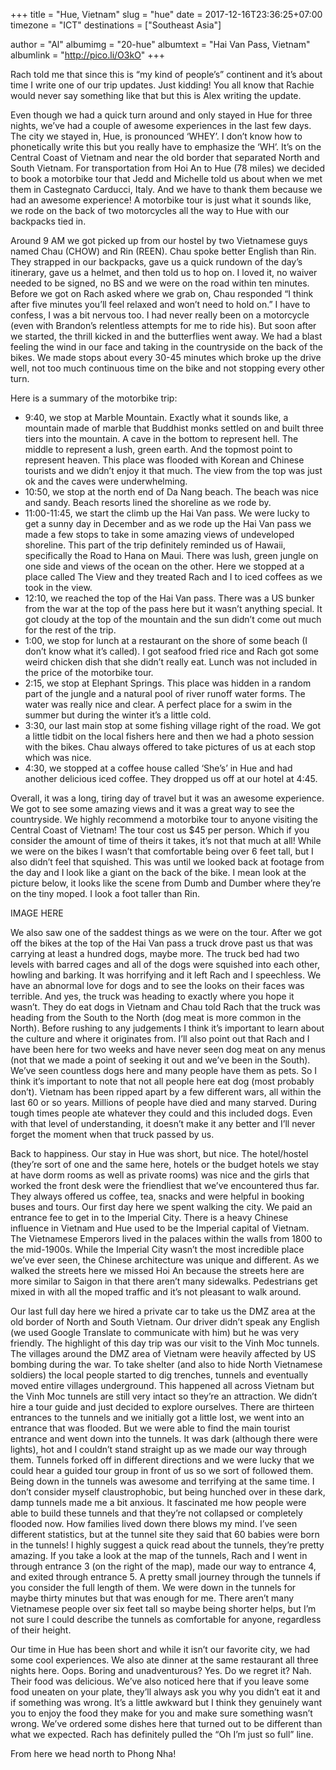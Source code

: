 +++
title = "Hue, Vietnam"
slug = "hue"
date = 2017-12-16T23:36:25+07:00
timezone = "ICT"
destinations = ["Southeast Asia"]

author = "Al"
albumimg = "20-hue"
albumtext = "Hai Van Pass, Vietnam"
albumlink = "http://pico.li/O3kO"
+++

Rach told me that since this is “my kind of people’s” continent and it’s about time I write one of our trip updates. Just kidding! You all know that Rachie would never say something like that but this is Alex writing the update.

Even though we had a quick turn around and only stayed in Hue for three nights, we’ve had a couple of awesome experiences in the last few days. The city we stayed in, Hue, is pronounced ‘WHEY’. I don’t know how to phonetically write this but you really have to emphasize the ‘WH’. It’s on the Central Coast of Vietnam and near the old border that separated North and South Vietnam. For transportation from Hoi An to Hue (78 miles) we decided to book a motorbike tour that Jedd and Michelle told us about when we met them in Castegnato Carducci, Italy. And we have to thank them because we had an awesome experience! A motorbike tour is just what it sounds like, we rode on the back of two motorcycles all the way to Hue with our backpacks tied in.

Around 9 AM we got picked up from our hostel by two Vietnamese guys named Chau (CHOW) and Rin (REEN). Chau spoke better English than Rin. They strapped in our backpacks, gave us a quick rundown of the day’s itinerary, gave us a helmet, and then told us to hop on. I loved it, no waiver needed to be signed, no BS and we were on the road within ten minutes. Before we got on Rach asked where we grab on, Chau responded “I think after five minutes you’ll feel relaxed and won’t need to hold on.” I have to confess, I was a bit nervous too. I had never really been on a motorcycle (even with Brandon’s relentless attempts for me to ride his). But soon after we started, the thrill kicked in and the butterflies went away. We had a blast feeling the wind in our face and taking in the countryside on the back of the bikes. We made stops about every 30-45 minutes which broke up the drive well, not too much continuous time on the bike and not stopping every other turn.

Here is a summary of the motorbike trip:

  * 9:40, we stop at Marble Mountain. Exactly what it sounds like, a mountain made of marble that Buddhist monks settled on and built three tiers into the mountain. A cave in the bottom to represent hell. The middle to represent a lush, green earth. And the topmost point to represent heaven. This place was flooded with Korean and Chinese tourists and we didn’t enjoy it that much. The view from the top was just ok and the caves were underwhelming.
  * 10:50, we stop at the north end of Da Nang beach. The beach was nice and sandy. Beach resorts lined the shoreline as we rode by.
  * 11:00-11:45, we start the climb up the Hai Van pass. We were lucky to get a sunny day in December and as we rode up the Hai Van pass we made a few stops to take in some amazing views of undeveloped shoreline. This part of the trip definitely reminded us of Hawaii, specifically the Road to Hana on Maui. There was lush, green jungle on one side and views of the ocean on the other. Here we stopped at a place called The View and they treated Rach and I to iced coffees as we took in the view.
  * 12:10, we reached the top of the Hai Van pass. There was a US bunker from the war at the top of the pass here but it wasn’t anything special. It got cloudy at the top of the mountain and the sun didn’t come out much for the rest of the trip.
  * 1:00, we stop for lunch at a restaurant on the shore of some beach (I don’t know what it’s called). I got seafood fried rice and Rach got some weird chicken dish that she didn’t really eat. Lunch was not included in the price of the motorbike tour.
  * 2:15, we stop at Elephant Springs. This place was hidden in a random part of the jungle and a natural pool of river runoff water forms. The water was really nice and clear. A perfect place for a swim in the summer but during the winter it’s a little cold.
  * 3:30, our last main stop at some fishing village right of the road. We got a little tidbit on the local fishers here and then we had a photo session with the bikes. Chau always offered to take pictures of us at each stop which was nice.
  * 4:30, we stopped at a coffee house called ‘She’s’ in Hue and had another delicious iced coffee. They dropped us off at our hotel at 4:45.

Overall, it was a long, tiring day of travel but it was an awesome experience. We got to see some amazing views and it was a great way to see the countryside. We highly recommend a motorbike tour to anyone visiting the Central Coast of Vietnam! The tour cost us $45 per person. Which if you consider the amount of time of theirs it takes, it’s not that much at all! While we were on the bikes I wasn’t that comfortable being over 6 feet tall, but I also didn’t feel that squished. This was until we looked back at footage from the day and I look like a giant on the back of the bike. I mean look at the picture below, it looks like the scene from Dumb and Dumber where they’re on the tiny moped. I look a foot taller than Rin.

IMAGE HERE

We also saw one of the saddest things as we were on the tour. After we got off the bikes at the top of the Hai Van pass a truck drove past us that was carrying at least a hundred dogs, maybe more. The truck bed had two levels with barred cages and all of the dogs were squished into each other, howling and barking. It was horrifying and it left Rach and I speechless. We have an abnormal love for dogs and to see the looks on their faces was terrible. And yes, the truck was heading to exactly where you hope it wasn’t. They do eat dogs in Vietnam and Chau told Rach that the truck was heading from the South to the North (dog meat is more common in the North). Before rushing to any judgements I think it’s important to learn about the culture and where it originates from. I’ll also point out that Rach and I have been here for two weeks and have never seen dog meat on any menus (not that we made a point of seeking it out and we’ve been in the South). We’ve seen countless dogs here and many people have them as pets. So I think it’s important to note that not all people here eat dog (most probably don’t). Vietnam has been ripped apart by a few different wars, all within the last 60 or so years. Millions of people have died and many starved. During tough times people ate whatever they could and this included dogs. Even with that level of understanding, it doesn’t make it any better and I’ll never forget the moment when that truck passed by us.

Back to happiness. Our stay in Hue was short, but nice. The hotel/hostel (they’re sort of one and the same here, hotels or the budget hotels we stay at have dorm rooms as well as private rooms) was nice and the girls that worked the front desk were the friendliest that we’ve encountered thus far. They always offered us coffee, tea, snacks and were helpful in booking buses and tours. Our first day here we spent walking the city. We paid an entrance fee to get in to the Imperial City. There is a heavy Chinese influence in Vietnam and Hue used to be the Imperial capital of Vietnam. The Vietnamese Emperors lived in the palaces within the walls from 1800 to the mid-1900s. While the Imperial City wasn’t the most incredible place we’ve ever seen, the Chinese architecture was unique and different. As we walked the streets here we missed Hoi An because the streets here are more similar to Saigon in that there aren’t many sidewalks. Pedestrians get mixed in with all the moped traffic and it’s not pleasant to walk around.

Our last full day here we hired a private car to take us the DMZ area at the old border of North and South Vietnam. Our driver didn’t speak any English (we used Google Translate to communicate with him) but he was very friendly. The highlight of this day trip was our visit to the Vinh Moc tunnels. The villages around the DMZ area of Vietnam were heavily affected by US bombing during the war. To take shelter (and also to hide North Vietnamese soldiers) the local people started to dig trenches, tunnels and eventually moved entire villages underground. This happened all across Vietnam but the Vinh Moc tunnels are still very intact so they’re an attraction. We didn’t hire a tour guide and just decided to explore ourselves. There are thirteen entrances to the tunnels and we initially got a little lost, we went into an entrance that was flooded. But we were able to find the main tourist entrance and went down into the tunnels. It was dark (although there were lights), hot and I couldn’t stand straight up as we made our way through them. Tunnels forked off in different directions and we were lucky that we could hear a guided tour group in front of us so we sort of followed them. Being down in the tunnels was awesome and terrifying at the same time. I don’t consider myself claustrophobic, but being hunched over in these dark, damp tunnels made me a bit anxious. It fascinated me how people were able to build these tunnels and that they’re not collapsed or completely flooded now. How families lived down there blows my mind. I’ve seen different statistics, but at the tunnel site they said that 60 babies were born in the tunnels! I highly suggest a quick read about the tunnels, they’re pretty amazing. If you take a look at the map of the tunnels, Rach and I went in through entrance 3 (on the right of the map), made our way to entrance 4, and exited through entrance 5. A pretty small journey through the tunnels if you consider the full length of them. We were down in the tunnels for maybe thirty minutes but that was enough for me. There aren’t many Vietnamese people over six feet tall so maybe being shorter helps, but I’m not sure I could describe the tunnels as comfortable for anyone, regardless of their height.

Our time in Hue has been short and while it isn’t our favorite city, we had some cool experiences. We also ate dinner at the same restaurant all three nights here. Oops. Boring and unadventurous? Yes. Do we regret it? Nah. Their food was delicious. We’ve also noticed here that if you leave some food uneaten on your plate, they’ll always ask you why you didn’t eat it and if something was wrong. It’s a little awkward but I think they genuinely want you to enjoy the food they make for you and make sure something wasn’t wrong. We’ve ordered some dishes here that turned out to be different than what we expected. Rach has definitely pulled the “Oh I’m just so full” line.

From here we head north to Phong Nha!
